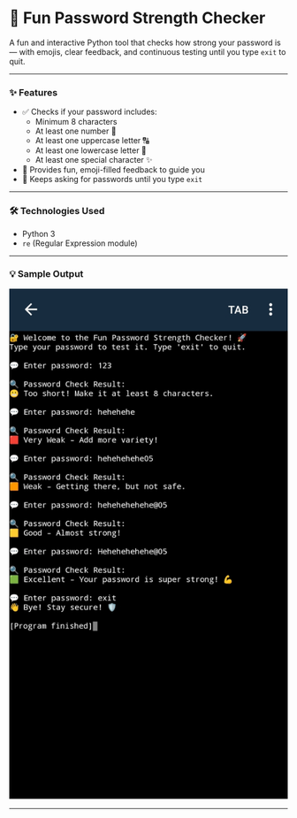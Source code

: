 # 🔐 Fun Password Strength Checker 

A fun and interactive Python tool that checks how strong your password is — with emojis, clear feedback, and continuous testing until you type `exit` to quit.

---

### ✨ Features

- ✅ Checks if your password includes:
  - Minimum 8 characters
  - At least one number 🔢
  - At least one uppercase letter 🔠
  - At least one lowercase letter 🔡
  - At least one special character ✨
- 🤩 Provides fun, emoji-filled feedback to guide you
- 🔁 Keeps asking for passwords until you type `exit`

---

### 🛠️ Technologies Used

- Python 3
- `re` (Regular Expression module)

---

### 💡 Sample Output
![Output Screenshot](IMG_20250609_125430.jpg)

---
